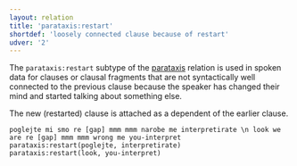 ```yaml
---
layout: relation
title: 'parataxis:restart'
shortdef: 'loosely connected clause because of restart'
udver: '2'
---
```


The `parataxis:restart` subtype of the [parataxis]() relation is used in spoken data for clauses
or clausal fragments that are not syntactically well connected to the previous clause because
the speaker has changed their mind and started talking about something else.

The new (restarted) clause is attached as a dependent of the earlier clause.

~~~ sdparse
poglejte mi smo re [gap] mmm mmm narobe me interpretirate \n look we are re [gap] mmm mmm wrong me you-interpret
parataxis:restart(poglejte, interpretirate)
parataxis:restart(look, you-interpret)
~~~

<!-- Interlanguage links updated Čt lis 12 09:43:24 CET 2020 -->
